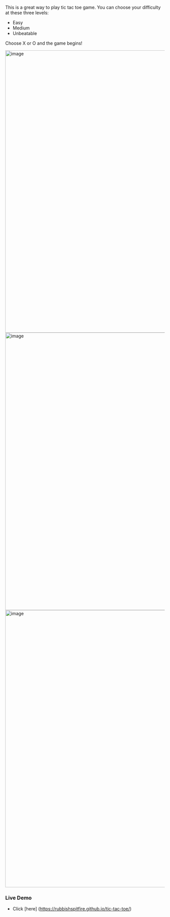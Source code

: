 This is a great way to play tic tac toe game. You can choose your difficulty at these three levels:

* Easy
* Medium
* Unbeatable

Choose X or O and the game begins!

<img width="889" alt="image" src="https://user-images.githubusercontent.com/54087235/209450876-666bcd13-e2a6-42b4-9468-5f60092ee0c3.png">
<img width="874" alt="image" src="https://user-images.githubusercontent.com/54087235/209450886-a3798059-7519-4848-9d14-4579c0c0a5c8.png">
<img width="873" alt="image" src="https://user-images.githubusercontent.com/54087235/209450905-530fb9b1-bf2d-4990-a37a-a78a5994af9f.png">


### Live Demo
- Click [here] (https://rubbishspitfire.github.io/tic-tac-toe/)
